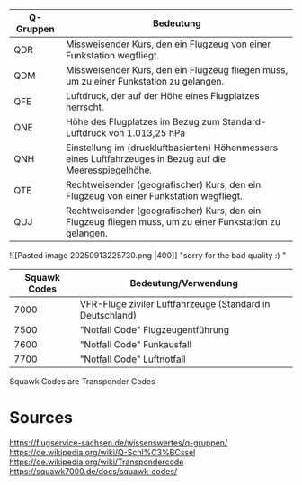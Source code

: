 
| Q-Gruppen | Bedeutung                                                                                                 |
| --------- | --------------------------------------------------------------------------------------------------------- |
| QDR       | Missweisender Kurs, den ein Flugzeug von einer Funkstation wegfliegt.                                     |
| QDM       | Missweisender Kurs, den ein Flugzeug fliegen muss, um zu einer Funkstation zu gelangen.                   |
| QFE       | Luftdruck, der auf der Höhe eines Flugplatzes herrscht.                                                   |
| QNE       | Höhe des Flugplatzes im Bezug zum Standard-Luftdruck von 1.013,25 hPa                                     |
| QNH       | Einstellung im (druckluftbasierten) Höhenmessers eines Luftfahrzeuges in Bezug auf die Meeresspiegelhöhe. |
| QTE       | Rechtweisender (geografischer) Kurs, den ein Flugzeug von einer Funkstation wegfliegt.                    |
| QUJ       | Rechtweisender (geografischer) Kurs, den ein Flugzeug fliegen muss, um zu einer Funkstation zu gelangen.  |

![[Pasted image 20250913225730.png |400]]
"sorry for the bad quality :) "

| Squawk Codes | Bedeutung/Verwendung                                      |
| ------------ | --------------------------------------------------------- |
| 7000         | VFR-Flüge ziviler Luftfahrzeuge (Standard in Deutschland) |
| 7500         | "Notfall Code" Flugzeugentführung                         |
| 7600         | "Notfall Code" Funkausfall                                |
| 7700         | "Notfall Code" Luftnotfall                                |
Squawk Codes are Transponder Codes



# Sources
https://flugservice-sachsen.de/wissenswertes/q-gruppen/
https://de.wikipedia.org/wiki/Q-Schl%C3%BCssel
https://de.wikipedia.org/wiki/Transpondercode
https://squawk7000.de/docs/squawk-codes/
